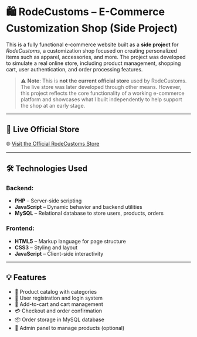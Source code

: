 # 🛍️ RodeCustoms – E-Commerce Customization Shop (Side Project)

This is a fully functional e-commerce website built as a **side project** for _RodeCustoms_, a customization shop focused on creating personalized items such as apparel, accessories, and more. The project was developed to simulate a real online store, including product management, shopping cart, user authentication, and order processing features.

> ⚠️ **Note**: This is **not the current official store** used by RodeCustoms. The live store was later developed through other means. However, this project reflects the core functionality of a working e-commerce platform and showcases what I built independently to help support the shop at an early stage.

---

## 🚀 Live Official Store

🌐 [Visit the Official RodeCustoms Store](https://rodecustoms.com/)

---

## 🛠️ Technologies Used

### Backend:
- **PHP** – Server-side scripting
- **JavaScript** – Dynamic behavior and backend utilities
- **MySQL** – Relational database to store users, products, orders

### Frontend:
- **HTML5** – Markup language for page structure
- **CSS3** – Styling and layout
- **JavaScript** – Client-side interactivity

---

## 💡 Features

- 🛒 Product catalog with categories
- 👤 User registration and login system
- 🧺 Add-to-cart and cart management
- 💳 Checkout and order confirmation
- 📦 Order storage in MySQL database
- 📁 Admin panel to manage products (optional)


